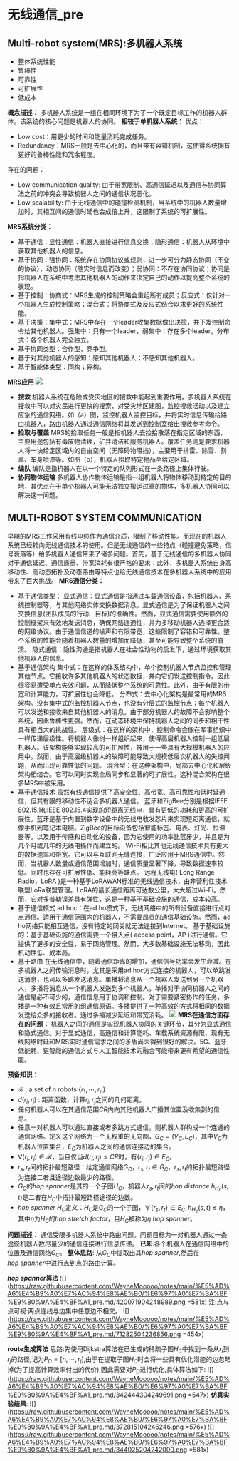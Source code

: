 # 无线通信_pre
## **Multi-robot system(MRS)**:多机器人系统
* 整体系统性能
* 鲁棒性
* 可靠性
* 可扩展性
* 低成本

**概念描述：** 多机器人系统是一组在相同环境下为了一个既定目标工作的机器人群体。该系统的核心问题是机器人的协同。
**相较于单机器人系统：**
优点：
* Low cost：用更少的时间和能量消耗完成任务。
* Redundancy：MRS一般是去中心化的，而且带有容错机制，这使得系统拥有更好的鲁棒性能和冗余程度。

存在的问题：
* Low communication quality: 由于带宽限制、高通信延迟以及通信与协同算法之前的冲突会导致机器人之间的通信状况恶化。
* Low scalability: 由于无线通信中的碰撞检测机制，当系统中的机器人数量增加时，其相互间的通信时延也会成倍上升，这限制了系统的可扩展性。

**MRS系统分类：**
* 基于通信：显性通信：机器人直接进行信息交换；隐形通信：机器人从环境中获取其他机器人的信息。
* 基于协同：强协同：系统存在协同协议或规则，进一步可分为静态协同（不变的协议），动态协同（随实时信息而改变）；弱协同：不存在协同协议；协同是指机器人在系统中考虑其他机器人的动作来决定自己的动作以提高整个系统的表现。
* 基于控制：协商式：MRS生成的控制策略会重组所有成员；反应式：仅针对一个机器人生成控制策略；混合式：将协商式及反应式结合以求更好的系统性能。
* 基于决策：集中式：MRS中存在一个leader收集数据做出决策，并下发控制命令给其他机器人。强集中：只有一个leader，弱集中：存在多个leader。分布式：各个机器人完全独立。
* 基于协同类型：合作型，竞争型。
* 基于对其他机器人的感知：感知其他机器人；不感知其他机器人。
* 基于智能体类型：同构；异构。

**MRS应用**
![](https://raw.githubusercontent.com/WayneMooooo/notes/main/%E5%AD%A6%E4%B9%A0%E7%AC%94%E8%AE%B0/%E6%97%A0%E7%BA%BF%E9%80%9A%E4%BF%A1_pre.md/549733019248988.png)
* **搜救**
机器人系统在危险或受灾地区的搜救中能起到重要作用。多机器人系统在搜救中可以对灾民进行更快的搜索，对受灾地区建图，监控搜救活动以及建立应急的通信网络。如（a）图，监控机器人监控目标，并将实时信息传输给路由机器人，路由机器人通过通信网络将其发送到控制室给出搜救参考命令。
* **捡取与覆盖**
MRS的捡取任务一般是指机器人去捡拾散落在指定区域的东西，主要用途包括有毒废物清理，矿井清洁和服务机器人。覆盖任务则是要求机器人将一块给定区域内的自由空间（无障碍物阻挡），主要用于排雷、除雪、割草、车身喷漆等。如图（b），机器人拾取特定物品至给定区域。
* **编队**
编队是指机器人在以一个特定的队列形式在一条路径上集体行驶。
* **协同物体运输**
多机器人协作物体运输是指一组机器人将物体移动到特定的目的地，其优点在于单个机器人可能无法独立搬运过重的物体，多机器人协同可以解决这一问题。

## **MULTI-ROBOT SYSTEM COMMUNICATION**
早期的MRS工作采用有线电缆作为通信介质，限制了移动性能。而现在的机器人系统已经转向无线通信技术的使用。但是无线通信的一些特点（碰撞避免策略，信号衰落等）给多机器人通信带来了诸多问题。首先，基于无线通信的多机器人协同对于通信延迟、通信质量、带宽消耗有很严格的要求；此外，多机器人系统自身高移动性、高动态拓扑及动态路由等特点也给无线通信技术在多机器人系统中的应用带来了巨大挑战。
**MRS通信分类：**
* 基于通信类型：
显式通信：显式通信是指通过车载通信设备，包括机器人、系统控制器等，与其他网络实体交换数据消息。显式通信是为了保证机器人之间交换信息(团队成员的行动、目标)的准确性。然而，显式通信需要使用额外的控制框架来有效地发送消息，确保网络连通性，并为多移动机器人选择更合适的网络协议。由于通信信道的噪声和有限带宽，这些限制了容错和可靠性。整个系统的性能会随着机器人数量的增加而降低，甚至可能导致整个系统的崩溃。
隐式通信：隐性沟通是指机器人在社会性动物的启发下，通过环境获取其他机器人的信息。
* 基于通信架构
集中式：在这样的体系结构中，单个控制机器人节点监控和管理其他节点。它接收许多其他机器人的状态数据，并向它们发送控制指令。因此很容易遭受单点失效问题，从而降低整个系统的可靠性。此外，由于有限的带宽和计算能力，可扩展性也会降低。
分布式：去中心化架构是最常用的MRS架构。没有集中式的监控机器人节点，也没有分层式的监控节点；每个机器人可以发送和接收来自其他机器人的消息。由于部分机器人的故障不会影响整个系统，因此鲁棒性更强。然而，在动态环境中保持机器人之间的同步和相干性具有相当大的挑战性。
层级式：在这样的架构中，控制命令会像在军事组织中一样传递层级性。将机器人像树一样组织起来，使得高层机器人控制一组低层机器人。该架构能够实现较高的可扩展性，被用于一些具有大规模机器人的应用中。然而，由于高层级机器人的故障可能导致大规模低层次机器人的失控问题，从而出现可靠性低的问题。
混合型：在这种架构中，局部去中心化和层级架构相结合。它可以同时实现全局同步和显著的可扩展性。这种混合架构在很多MRS中被采用。
* 基于通信技术
虽然有线通信提供了高安全性、高带宽、高可靠性和低时延通信，但其有限的移动性不适合多机器人通信。
蓝牙和ZigBee分别是根据IEEE 802.15.1和IEEE 802.15.4实现的短距离无线电，具有更低的功耗和更高的可扩展性。蓝牙是基于内置到数字设备中的无线电收发芯片来实现短距离通信，就像手机到笔记本电脑。ZigBee的目标设备包括智能标签、电表、灯光、恒温器等，以及用于传感和自动化的设备，因为它使用的功率比蓝牙少，并且是为几个月或几年的无线电操作而建立的。
Wi-Fi相比其他无线通信技术具有更大的数据速率和带宽。它可以与互联网无缝连接，广泛应用于MRS通信中。然而，当机器人数量或通信范围增加时，通信质量显著下降，导致数据速率较低。同时也存在可扩展性低、能耗高等缺点。
远程无线电( Long Range Radio，LoRA )是一种基于LoRAWAN标准的无线通信技术，由非营利性技术联盟LoRa联盟管理。LoRA的最长通信距离可达数公里，大大超过Wi-Fi。然而，它对多普勒误差具有弹性，这是一种基于基础设施的通信，成本较高。
* 基于通信模式
ad hoc：在ad ho模式下，无线网络中的所有设备直接进行点对点通信。适用于通信范围内的机器人，不需要昂贵的通信基础设施。然而，ad ho网络只能相互通信，没有特定的网关就无法连接到Internet。
基于基础设施的：基于基础设施的通信需要一个接入点( access point，AP )进行通信。它提供了更多的安全性，易于网络管理。然而，大多数基础设施无法移动，因此机动性低、成本高。
* 基于路由
在无线通信中，随着通信距离的增加，通信信号功率会发生衰减。在多机器人之间传输消息时，尤其是采用ad hoc方式连接的机器人，可以单跳发送消息，也可以多跳发送消息。单播将消息从一个机器人发送到另一个机器人，多播将消息从一个机器人发送到多个机器人。单播对于协同机器人之间的通信是必不可少的，通信信息用于协调和控制。对于需要紧密协作的任务，多播是一种有效且常用的组通信原语。多播提供了一种高效的方式将相同的数据发送给众多的接收者。通过多播减少延迟和带宽消耗。
![](https://raw.githubusercontent.com/WayneMooooo/notes/main/%E5%AD%A6%E4%B9%A0%E7%AC%94%E8%AE%B0/%E6%97%A0%E7%BA%BF%E9%80%9A%E4%BF%A1_pre.md/553862322236855.png)
**MRS在通信方面存在的问题：** 机器人之间的通信是实现机器人协同的关键环节，其分为显式通信和隐式通信。对于显式通信，高通信和计算能耗、车载系统资源有限、现有无线网络时延和MRS实时通信需求之间的矛盾尚未得到很好的解决。5G、蓝牙低能耗、更智能的通信方式与人工智能技术的融合可能带来更有希望的通信性能。


**预备知识：** 
* $\mathcal{R}$ : a set of n robots $\{r_1,\cdots,r_n\}$
* $d(r_i,r_j)$ : 距离函数，计算$r_i,r_j$之间的几何距离。 
* 任何机器人可以在其通信范围$C R$内向其他机器人广播其位置及收集到的信息。
* 任意一对机器人可以通过直接或者多跳方式通信，则机器人群构成一个连通的通信网络。定义这个网络为一个无权重的无向图，$G_C = (V_C, E_C)$，其中$V_C$为机器人位置集合，$E_C$为机器人之间的通信连接边的集合。
* $\forall (r_i, r_j)\in \mathcal{R}$，当且仅当$d(r_i,r_j)\leq CR$时，有$\{r_i,r_j\}\in E_C$。
* $r_s,r_t$间的拓扑最短路径：给定通信网络$G_C$，$r_s,r_t\in G_C$，$r_s,r_t$的拓扑最短路径为连接二者且途径边数最少的路径。
* $G_C$的$hop~spanner$是其的一个子图$H_C$，机器人$r_s,r_t$间的$hop~distance~h_{H_c}(s,t)$是二者在$H_C$中拓扑最短路径途径的边数。
* $hop~spanner~H_C$定义：$H_C$是$G_C$的一个子图，$\forall \{r_s,r_t\}\in E_C,h_{H_c}(s,t) \leq \eta$，其中$\eta$为$H_C$的$hop~stretch~factor$，且$H_C$被称为$\eta ~hop~spanner$。

**问题描述：** 通信受限多机器人系统中路由问题。问题目标为一对机器人通过一条途径机器人数尽量少的通信连接进行信息传递。
**已知**:各个机器人在通信网络中的位置及通信网络$G_C$。
**整体思路**: 从$G_C$中提取出其$hop~spanner$,然后在$hop~spanner$中进行点到点的路由计算。

**$hop~spanner$算法**
![](https://raw.githubusercontent.com/WayneMooooo/notes/main/%E5%AD%A6%E4%B9%A0%E7%AC%94%E8%AE%B0/%E6%97%A0%E7%BA%BF%E9%80%9A%E4%BF%A1_pre.md/420071904248989.png =581x)
注:点与点可视:两点连线与边集中任意边不相交。
![](https://raw.githubusercontent.com/WayneMooooo/notes/main/%E5%AD%A6%E4%B9%A0%E7%AC%94%E8%AE%B0/%E6%97%A0%E7%BA%BF%E9%80%9A%E4%BF%A1_pre.md/71282504236856.png =454x)

**route生成算法**
思路:先使用Dijkstra算法在已生成的稀疏子图$H_C$中找到一条从$r_i$到$r_j$的路径,记为$P_D=[r_i,\cdots,r_j]$,由于在提取子图$H_C$时会将一些具有优化潜能的边忽略掉(为了提高计算效率付出的代价),因此需要对$P_D$进行优化,具体算法如下:
![](https://raw.githubusercontent.com/WayneMooooo/notes/main/%E5%AD%A6%E4%B9%A0%E7%AC%94%E8%AE%B0/%E6%97%A0%E7%BA%BF%E9%80%9A%E4%BF%A1_pre.md/342444304249691.png =547x)
**仿真实验结果**:
![](https://raw.githubusercontent.com/WayneMooooo/notes/main/%E5%AD%A6%E4%B9%A0%E7%AC%94%E8%AE%B0/%E6%97%A0%E7%BA%BF%E9%80%9A%E4%BF%A1_pre.md/372815104246246.png =576x)
![](https://raw.githubusercontent.com/WayneMooooo/notes/main/%E5%AD%A6%E4%B9%A0%E7%AC%94%E8%AE%B0/%E6%97%A0%E7%BA%BF%E9%80%9A%E4%BF%A1_pre.md/344025204242000.png =581x)







